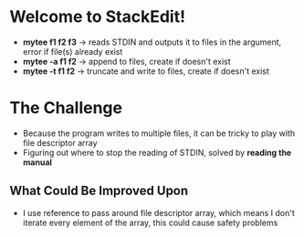 # Welcome to StackEdit!

 - **mytee f1 f2 f3** → reads STDIN and outputs it to files in the argument, error if file(s) already exist
 - **mytee 	-a f1 f2** → append to files, create if doesn't exist
 - **mytee -t f1 f2** → truncate and write to files, create if doesn't exist

# The Challenge

 - Because the program writes to multiple files, it can be tricky to play with file descriptor array
 - Figuring out where to stop the reading of STDIN, solved by **reading the manual**

## What Could Be Improved Upon

 - I use reference to pass around file descriptor array, which means I don't iterate every element of the array, this could cause safety problems
